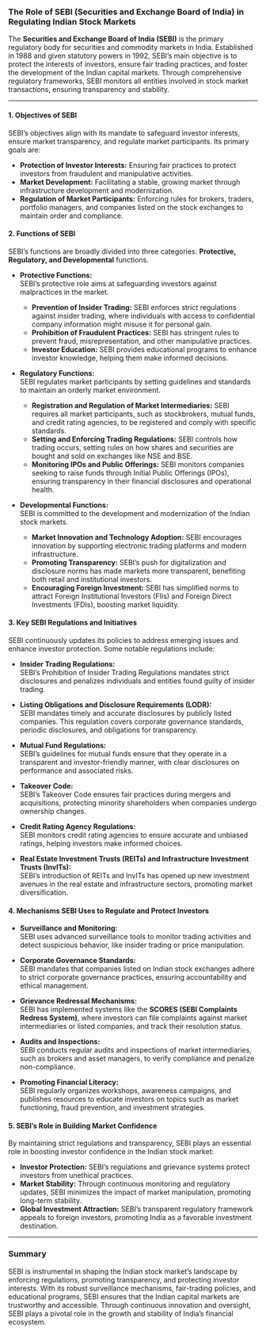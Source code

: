 ### The Role of SEBI (Securities and Exchange Board of India) in Regulating Indian Stock Markets

The **Securities and Exchange Board of India (SEBI)** is the primary regulatory body for securities and commodity markets in India. Established in 1988 and given statutory powers in 1992, SEBI’s main objective is to protect the interests of investors, ensure fair trading practices, and foster the development of the Indian capital markets. Through comprehensive regulatory frameworks, SEBI monitors all entities involved in stock market transactions, ensuring transparency and stability.

---

#### 1. **Objectives of SEBI**

   SEBI’s objectives align with its mandate to safeguard investor interests, ensure market transparency, and regulate market participants. Its primary goals are:

   - **Protection of Investor Interests:** Ensuring fair practices to protect investors from fraudulent and manipulative activities.
   - **Market Development:** Facilitating a stable, growing market through infrastructure development and modernization.
   - **Regulation of Market Participants:** Enforcing rules for brokers, traders, portfolio managers, and companies listed on the stock exchanges to maintain order and compliance.

#### 2. **Functions of SEBI**

   SEBI’s functions are broadly divided into three categories: **Protective, Regulatory, and Developmental** functions.

   - **Protective Functions:**  
     SEBI’s protective role aims at safeguarding investors against malpractices in the market.  
       - **Prevention of Insider Trading:** SEBI enforces strict regulations against insider trading, where individuals with access to confidential company information might misuse it for personal gain.
       - **Prohibition of Fraudulent Practices:** SEBI has stringent rules to prevent fraud, misrepresentation, and other manipulative practices.
       - **Investor Education:** SEBI provides educational programs to enhance investor knowledge, helping them make informed decisions.

   - **Regulatory Functions:**  
     SEBI regulates market participants by setting guidelines and standards to maintain an orderly market environment.  
       - **Registration and Regulation of Market Intermediaries:** SEBI requires all market participants, such as stockbrokers, mutual funds, and credit rating agencies, to be registered and comply with specific standards.
       - **Setting and Enforcing Trading Regulations:** SEBI controls how trading occurs, setting rules on how shares and securities are bought and sold on exchanges like NSE and BSE.
       - **Monitoring IPOs and Public Offerings:** SEBI monitors companies seeking to raise funds through Initial Public Offerings (IPOs), ensuring transparency in their financial disclosures and operational health.

   - **Developmental Functions:**  
     SEBI is committed to the development and modernization of the Indian stock markets.  
       - **Market Innovation and Technology Adoption:** SEBI encourages innovation by supporting electronic trading platforms and modern infrastructure.
       - **Promoting Transparency:** SEBI’s push for digitalization and disclosure norms has made markets more transparent, benefiting both retail and institutional investors.
       - **Encouraging Foreign Investment:** SEBI has simplified norms to attract Foreign Institutional Investors (FIIs) and Foreign Direct Investments (FDIs), boosting market liquidity.

#### 3. **Key SEBI Regulations and Initiatives**

   SEBI continuously updates its policies to address emerging issues and enhance investor protection. Some notable regulations include:

   - **Insider Trading Regulations:**  
     SEBI’s Prohibition of Insider Trading Regulations mandates strict disclosures and penalizes individuals and entities found guilty of insider trading.

   - **Listing Obligations and Disclosure Requirements (LODR):**  
     SEBI mandates timely and accurate disclosures by publicly listed companies. This regulation covers corporate governance standards, periodic disclosures, and obligations for transparency.

   - **Mutual Fund Regulations:**  
     SEBI’s guidelines for mutual funds ensure that they operate in a transparent and investor-friendly manner, with clear disclosures on performance and associated risks.

   - **Takeover Code:**  
     SEBI’s Takeover Code ensures fair practices during mergers and acquisitions, protecting minority shareholders when companies undergo ownership changes.

   - **Credit Rating Agency Regulations:**  
     SEBI monitors credit rating agencies to ensure accurate and unbiased ratings, helping investors make informed choices.

   - **Real Estate Investment Trusts (REITs) and Infrastructure Investment Trusts (InvITs):**  
     SEBI’s introduction of REITs and InvITs has opened up new investment avenues in the real estate and infrastructure sectors, promoting market diversification.

#### 4. **Mechanisms SEBI Uses to Regulate and Protect Investors**

   - **Surveillance and Monitoring:**  
     SEBI uses advanced surveillance tools to monitor trading activities and detect suspicious behavior, like insider trading or price manipulation.

   - **Corporate Governance Standards:**  
     SEBI mandates that companies listed on Indian stock exchanges adhere to strict corporate governance practices, ensuring accountability and ethical management.

   - **Grievance Redressal Mechanisms:**  
     SEBI has implemented systems like the **SCORES (SEBI Complaints Redress System)**, where investors can file complaints against market intermediaries or listed companies, and track their resolution status.

   - **Audits and Inspections:**  
     SEBI conducts regular audits and inspections of market intermediaries, such as brokers and asset managers, to verify compliance and penalize non-compliance.

   - **Promoting Financial Literacy:**  
     SEBI regularly organizes workshops, awareness campaigns, and publishes resources to educate investors on topics such as market functioning, fraud prevention, and investment strategies.

#### 5. **SEBI’s Role in Building Market Confidence**

   By maintaining strict regulations and transparency, SEBI plays an essential role in boosting investor confidence in the Indian stock market:

   - **Investor Protection:** SEBI’s regulations and grievance systems protect investors from unethical practices.
   - **Market Stability:** Through continuous monitoring and regulatory updates, SEBI minimizes the impact of market manipulation, promoting long-term stability.
   - **Global Investment Attraction:** SEBI’s transparent regulatory framework appeals to foreign investors, promoting India as a favorable investment destination.

---

### Summary

SEBI is instrumental in shaping the Indian stock market’s landscape by enforcing regulations, promoting transparency, and protecting investor interests. With its robust surveillance mechanisms, fair-trading policies, and educational programs, SEBI ensures that the Indian capital markets are trustworthy and accessible. Through continuous innovation and oversight, SEBI plays a pivotal role in the growth and stability of India’s financial ecosystem.